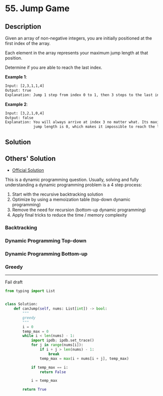 # 55. Jump Game

## Description

Given an array of non-negative integers, you are initially positioned at the first index of the array.

Each element in the array represents your maximum jump length at that position.

Determine if you are able to reach the last index.

**Example 1**:

```txt
Input: [2,3,1,1,4]
Output: true
Explanation: Jump 1 step from index 0 to 1, then 3 steps to the last index.
```

**Example 2**:

```txt
Input: [3,2,1,0,4]
Output: false
Explanation: You will always arrive at index 3 no matter what. Its maximum
             jump length is 0, which makes it impossible to reach the last index.
```

## Solution

## Others' Solution

* [Official Solution](https://leetcode.com/problems/jump-game/solution/)

This is a dynamic programming question. Usually, solving and fully understanding a dynamic programming problem is a 4 step process:

1. Start with the recursive backtracking solution
2. Optimize by using a memoization table (top-down dynamic programming)
3. Remove the need for recursion (bottom-up dynamic programming)
4. Apply final tricks to reduce the time / memory complexity

### Backtracking

### Dynamic Programming Top-down

### Dynamic Programming Bottom-up

### Greedy

---

Fail draft

```py
from typing import List


class Solution:
    def canJump(self, nums: List[int]) -> bool:
        """
        greedy
        """
        i = 0
        temp_max = 0
        while i < len(nums) - 1:
            import ipdb; ipdb.set_trace()
            for j in range(nums[i]):
                if i + j > len(nums) - 1:
                    break
                temp_max = max(i + nums[i + j], temp_max)

            if temp_max == i:
                return False

            i = temp_max

        return True
```
